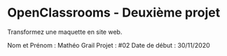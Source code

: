 # OpenClassrooms - Deuxième projet
Transformez une maquette en site web.

Nom et Prénom : Mathéo Grail
Projet : #02
Date de début : 30/11/2020
